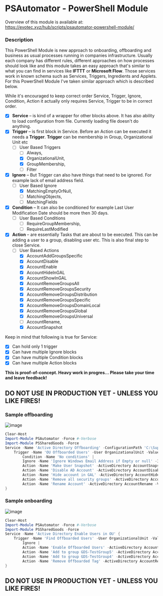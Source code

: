 # PSAutomator - PowerShell Module

Overview of this module is available at: https://evotec.xyz/hub/scripts/psautomator-powershell-module/

### Description

This PowerShell Module is new approach to onboarding, offboarding and business as usual processes running in companies infrastructure. Usually each company has different rules, different approaches on how processes should look like and this module takes an easy approach that's similar to what you can find in services like **IFTTT** or **Microsoft Flow**. Those services work in known schema such as Services, Triggers, Ingredients and Applets. For this PowerShell Module I've taken similar approach which is described below.

While it's encouraged to keep correct order Service, Trigger, Ignore, Condition, Action it actually only requires Service, Trigger to be in correct order.

- [x] **Service** – is kind of a wrapper for other blocks above. It has also ability to load configuration from file. Currently loading file doesn't do anything.
- [x] **Trigger** – is first block in Service. Before an Action can be executed it needs a **Trigger**. **Trigger** can be membership in Group, Organizational Unit etc
    - [ ] User Based Triggers
        - [ ] Always,
        - [x] OrganizationalUnit,
        - [x] GroupMembership,
        - [ ] Filter
- [x] **Ignore** – But Trigger can also have things that need to be ignored. For example lack of email address field.
    - [ ] User Based Ignore
        - [x] MatchingEmptyOrNull,
        - [ ] MatchingObjects,
        - [ ] MatchingFields
- [x] **Condition** – It can also be conditioned for example Last User Modification Date should be more then 30 days.
    - [ ] User Based Conditions
        - [ ] RequireGroupMembership,
        - [ ] RequireLastModified
- [x] **Action** – are essentially Tasks that are about to be executed. This can be adding a user to a group, disabling user etc. This is also final step to close Service.
    - [ ] User Based Actions
        - [x] AccountAddGroupsSpecific
        - [x] AccountDisable
        - [x] AccountEnable
        - [x] AccountHideInGAL
        - [x] AccountShowInGAL
        - [x] AccountRemoveGroupsAll
        - [x] AccountRemoveGroupsSecurity
        - [x] AccountRemoveGroupsDistribution
        - [x] AccountRemoveGroupsSpecific
        - [x] AccountRemoveGroupsDomainLocal
        - [x] AccountRemoveGroupsGlobal
        - [x] AccountRemoveGroupsUniversal
        - [ ] AccountRename,
        - [x] AccountSnapshot

Keep in mind that following is true for Service:
- [x] Can hold only 1 trigger
- [x] Can have multiple Ignore blocks
- [x] Can have multiple Condition blocks
- [x] Can have multiple Action blocks

**This is proof-of-concept. Heavy work in progres... Please take your time and leave feedback!**

## DO NOT USE IN **PRODUCTION** YET - UNLESS YOU LIKE FIRES!

### Sample offboarding

![image](https://evotec.xyz/wp-content/uploads/2018/10/img_5bce250f1fe42.png)

```powershell
Clear-Host
Import-Module PSAutomator -Force #-Verbose
Import-Module PSSharedGoods -Force
Service -Name 'Active Directory Offboarding' -ConfigurationPath 'C:\Support\GitHub\PSAutomator\Examples\MyConfiguration.xml' {
    Trigger -Name 'OU Offboarded Users' -User OrganizationalUnit -Value 'OU=Users-Offboarded,OU=Production,DC=ad,DC=evotec,DC=xyz' |
        Condition -Name 'No conditions' |
        Ignore -Name 'Ignore Windows Email Address if Empty or null' -Ignore MatchingEmptyOrNull -Value EmailAddress |
        Action -Name 'Make User Snapshot' -ActiveDirectory AccountSnapshot -Value 'C:\Users\pklys\Desktop\MyExport' |
        Action -Name 'Disable AD Account' -ActiveDirectory AccountDisable |
        Action -Name 'Hide account in GAL' -ActiveDirectory AccountHideInGAL |
        Action -Name 'Remove all security groups' -ActiveDirectory AccountRemoveGroupsSecurity |
        Action -Name 'Rename Account' -ActiveDirectory AccountRename -Value @{ Action = 'AddText'; Where = 'After'; Text = ' (offboarded)'; }
}
```

### Sample onboarding

![image](https://evotec.xyz/wp-content/uploads/2018/10/img_5bce267af35e6.png)

```powershell
Clear-Host
Import-Module PSAutomator -Force #-Verbose
Import-Module PSSharedGoods -Force
Service -Name 'Active Directory Enable Users in OU' {
    Trigger -Name 'Find Offboarded Users' -User OrganizationalUnit -Value 'OU=Users-Offboarded,OU=Production,DC=ad,DC=evotec,DC=xyz' |
        Ignore |
        Action -Name 'Enable Offboarded Users' -ActiveDirectory AccountEnable |
        Action -Name 'Add to group GDS-TestGroup5' -ActiveDirectory AccountAddGroupsSpecific -Value 'GDS-TestGroup5' |
        Action -Name 'Add to group GDS-TestGroup4' -ActiveDirectory AccountAddGroupsSpecific -Value 'GDS-TestGroup4' |
        Action -Name 'Remove Offboarded Tag' -ActiveDirectory AccountRename -Value @{ Action = 'RemoveText'; Fields = 'DisplayName', 'Name' ; Text = ' (offboarded)'; }
}
```

## DO NOT USE IN **PRODUCTION** YET - UNLESS YOU LIKE FIRES!